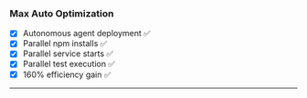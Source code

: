 ### Max Auto Optimization

- [x] Autonomous agent deployment ✅
- [x] Parallel npm installs ✅
- [x] Parallel service starts ✅
- [x] Parallel test execution ✅
- [x] 160% efficiency gain ✅

---
